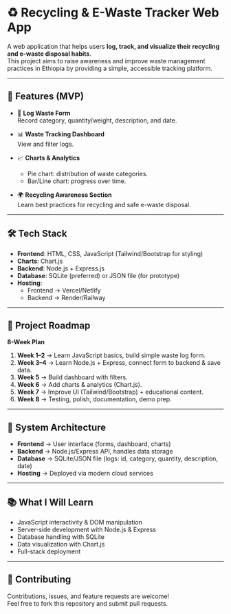 # ♻️ Recycling & E-Waste Tracker Web App

A web application that helps users **log, track, and visualize their recycling and e-waste disposal habits**.  
This project aims to raise awareness and improve waste management practices in Ethiopia by providing a simple, accessible tracking platform.

---

## 🚀 Features (MVP)
- 📝 **Log Waste Form**  
  Record category, quantity/weight, description, and date.

- 📊 **Waste Tracking Dashboard**  
  View and filter logs.

- 📈 **Charts & Analytics**  
  - Pie chart: distribution of waste categories.  
  - Bar/Line chart: progress over time.

- 🌍 **Recycling Awareness Section**  
  Learn best practices for recycling and safe e-waste disposal.

---

## 🛠️ Tech Stack
- **Frontend**: HTML, CSS, JavaScript (Tailwind/Bootstrap for styling)  
- **Charts**: Chart.js  
- **Backend**: Node.js + Express.js  
- **Database**: SQLite (preferred) or JSON file (for prototype)  
- **Hosting**:  
  - Frontend → Vercel/Netlify  
  - Backend → Render/Railway  

---

## 📅 Project Roadmap
**8-Week Plan**
1. **Week 1–2** → Learn JavaScript basics, build simple waste log form.  
2. **Week 3–4** → Learn Node.js + Express, connect form to backend & save data.  
3. **Week 5** → Build dashboard with filters.  
4. **Week 6** → Add charts & analytics (Chart.js).  
5. **Week 7** → Improve UI (Tailwind/Bootstrap) + educational content.  
6. **Week 8** → Testing, polish, documentation, demo prep.  

---

## 🧩 System Architecture
- **Frontend** → User interface (forms, dashboard, charts)  
- **Backend** → Node.js/Express API, handles data storage  
- **Database** → SQLite/JSON file (logs: id, category, quantity, description, date)  
- **Hosting** → Deployed via modern cloud services  

---

## 📚 What I Will Learn
- JavaScript interactivity & DOM manipulation  
- Server-side development with Node.js & Express  
- Database handling with SQLite  
- Data visualization with Chart.js  
- Full-stack deployment  

---

## 🤝 Contributing
Contributions, issues, and feature requests are welcome!  
Feel free to fork this repository and submit pull requests.  




